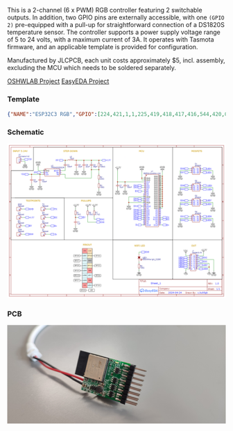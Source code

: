 This is a 2-channel (6 x PWM) RGB controller featuring 2 switchable outputs. In addition, two GPIO pins are externally accessible, with one `(GPIO 2)` pre-equipped with a pull-up for straightforward connection of a DS1820S temperature sensor. The controller supports a power supply voltage range of 5 to 24 volts, with a maximum current of 3A. It operates with Tasmota firmware, and an applicable template is provided for configuration.

Manufactured by JLCPCB, each unit costs approximately $5, incl. assembly, excluding the MCU which needs to be soldered separately.

[OSHWLAB Project](https://oshwlab.com/c.kuhligk/esp32c3-minimal_copy)
[EasyEDA Project](https://easyeda.com/editor#project_id=3683c6b6c1764ea8a564f6f3fc841029)

### Template
```json
{"NAME":"ESP32C3 RGB","GPIO":[224,421,1,1,225,419,418,417,416,544,420,0,0,0,0,0,0,0,1,1,1,1],"FLAG":0,"BASE":1}
```
### Schematic
![](./Schematic_ESP32C3-RGB-M_2024-04-24.png?raw=True)

### PCB
![](./IMG_20240424_145417.jpg?raw=True)
